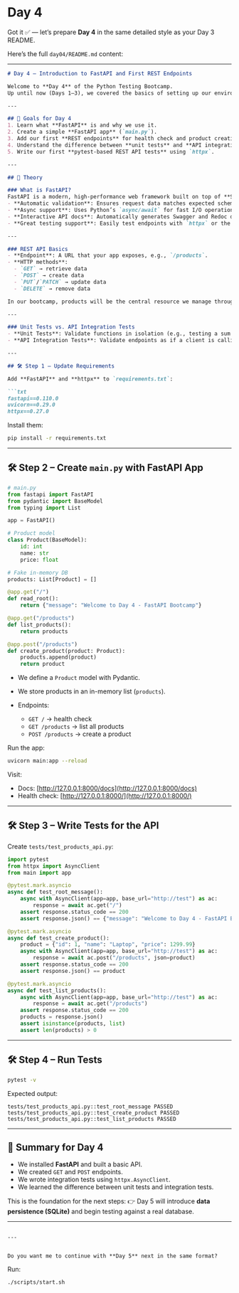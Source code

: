 # Day 4

Got it ✅ — let’s prepare **Day 4** in the same detailed style as your Day 3 README.

Here’s the full `day04/README.md` content:

---

````markdown
# Day 4 – Introduction to FastAPI and First REST Endpoints

Welcome to **Day 4** of the Python Testing Bootcamp.  
Up until now (Days 1–3), we covered the basics of setting up our environment, installing dependencies, writing simple unit tests, and understanding pytest. Today, we expand into **FastAPI**, a modern Python web framework for building APIs quickly and efficiently. This day is important because it lays the foundation for the **API testing** we will build upon in later days.

---

## 🎯 Goals for Day 4
1. Learn what **FastAPI** is and why we use it.  
2. Create a simple **FastAPI app** (`main.py`).  
3. Add our first **REST endpoints** for health check and product creation.  
4. Understand the difference between **unit tests** and **API integration tests**.  
5. Write our first **pytest-based REST API tests** using `httpx`.  

---

## 📖 Theory

### What is FastAPI?
FastAPI is a modern, high-performance web framework built on top of **Starlette** (for the web server parts) and **Pydantic** (for data validation). Key benefits include:
- **Automatic validation**: Ensures request data matches expected schemas.
- **Async support**: Uses Python’s `async/await` for fast I/O operations.
- **Interactive API docs**: Automatically generates Swagger and Redoc docs.
- **Great testing support**: Easily test endpoints with `httpx` or the built-in TestClient.

---

### REST API Basics
- **Endpoint**: A URL that your app exposes, e.g., `/products`.  
- **HTTP methods**:  
  - `GET` → retrieve data  
  - `POST` → create data  
  - `PUT`/`PATCH` → update data  
  - `DELETE` → remove data  

In our bootcamp, products will be the central resource we manage through REST and, later, GraphQL.

---

### Unit Tests vs. API Integration Tests
- **Unit Tests**: Validate functions in isolation (e.g., testing a sum function).  
- **API Integration Tests**: Validate endpoints as if a client is calling them. These often spin up the app and check HTTP requests/responses.

---

## 🛠 Step 1 – Update Requirements

Add **FastAPI** and **httpx** to `requirements.txt`:

```txt
fastapi==0.110.0
uvicorn==0.29.0
httpx==0.27.0
````

Install them:

```bash
pip install -r requirements.txt
```

---

## 🛠 Step 2 – Create `main.py` with FastAPI App

```python
# main.py
from fastapi import FastAPI
from pydantic import BaseModel
from typing import List

app = FastAPI()

# Product model
class Product(BaseModel):
    id: int
    name: str
    price: float

# Fake in-memory DB
products: List[Product] = []

@app.get("/")
def read_root():
    return {"message": "Welcome to Day 4 - FastAPI Bootcamp"}

@app.get("/products")
def list_products():
    return products

@app.post("/products")
def create_product(product: Product):
    products.append(product)
    return product
```

* We define a `Product` model with Pydantic.
* We store products in an in-memory list (`products`).
* Endpoints:

  * `GET /` → health check
  * `GET /products` → list all products
  * `POST /products` → create a product

Run the app:

```bash
uvicorn main:app --reload
```

Visit:

* Docs: [http://127.0.0.1:8000/docs](http://127.0.0.1:8000/docs)
* Health check: [http://127.0.0.1:8000/](http://127.0.0.1:8000/)

---

## 🛠 Step 3 – Write Tests for the API

Create `tests/test_products_api.py`:

```python
import pytest
from httpx import AsyncClient
from main import app

@pytest.mark.asyncio
async def test_root_message():
    async with AsyncClient(app=app, base_url="http://test") as ac:
        response = await ac.get("/")
    assert response.status_code == 200
    assert response.json() == {"message": "Welcome to Day 4 - FastAPI Bootcamp"}

@pytest.mark.asyncio
async def test_create_product():
    product = {"id": 1, "name": "Laptop", "price": 1299.99}
    async with AsyncClient(app=app, base_url="http://test") as ac:
        response = await ac.post("/products", json=product)
    assert response.status_code == 200
    assert response.json() == product

@pytest.mark.asyncio
async def test_list_products():
    async with AsyncClient(app=app, base_url="http://test") as ac:
        response = await ac.get("/products")
    assert response.status_code == 200
    products = response.json()
    assert isinstance(products, list)
    assert len(products) > 0
```

---

## 🛠 Step 4 – Run Tests

```bash
pytest -v
```

Expected output:

```
tests/test_products_api.py::test_root_message PASSED
tests/test_products_api.py::test_create_product PASSED
tests/test_products_api.py::test_list_products PASSED
```

---

## 📝 Summary for Day 4

* We installed **FastAPI** and built a basic API.
* We created `GET` and `POST` endpoints.
* We wrote integration tests using `httpx.AsyncClient`.
* We learned the difference between unit tests and integration tests.

This is the foundation for the next steps:
👉 Day 5 will introduce **data persistence (SQLite)** and begin testing against a real database.

---

```

---


Do you want me to continue with **Day 5** next in the same format?
```



Run:
```bash
./scripts/start.sh
```
